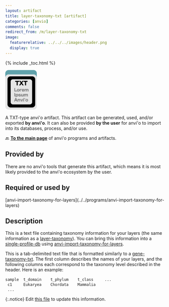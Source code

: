 ```yaml
---
layout: artifact
title: layer-taxonomy-txt [artifact]
categories: [anvio]
comments: false
redirect_from: /m/layer-taxonomy-txt
image:
  featurerelative: ../../../images/header.png
  display: true
---
```



{% include _toc.html %}


<img src="../../images/icons/TXT.png" alt="TXT" style="width:100px; border:none" />

A TXT-type anvi'o artifact. This artifact can be generated, used, and/or exported **by anvi'o**. It can also be provided **by the user** for anvi'o to import into its databases, process, and/or use.

🔙 **[To the main page](../../)** of anvi'o programs and artifacts.

## Provided by


There are no anvi'o tools that generate this artifact, which means it is most likely provided to the anvi'o ecosystem by the user.


## Required or used by


<p style="text-align: left" markdown="1"><span class="artifact-r">[anvi-import-taxonomy-for-layers](../../programs/anvi-import-taxonomy-for-layers)</span></p>


## Description

This is a text file containing taxonomy information for your layers (the same information as a <span class="artifact-n">[layer-taxonomy](/software/anvio/help/main/artifacts/layer-taxonomy)</span>). You can bring this information into a <span class="artifact-n">[single-profile-db](/software/anvio/help/main/artifacts/single-profile-db)</span> using <span class="artifact-p">[anvi-import-taxonomy-for-layers](/software/anvio/help/main/programs/anvi-import-taxonomy-for-layers)</span>. 

This is a tab-delimited text file that is formatted similarly to a <span class="artifact-n">[gene-taxonomy-txt](/software/anvio/help/main/artifacts/gene-taxonomy-txt)</span>. The first column describes the names of your layers, and the following columns each correspond to the taxonomy level described in the header. Here is an example:

    sample  t_domain    t_phylum    t_class     ...
     c1     Eukaryea    Chordata    Mammalia
     ...
     



{:.notice}
Edit [this file](https://github.com/merenlab/anvio/tree/master/anvio/docs/artifacts/layer-taxonomy-txt.md) to update this information.

